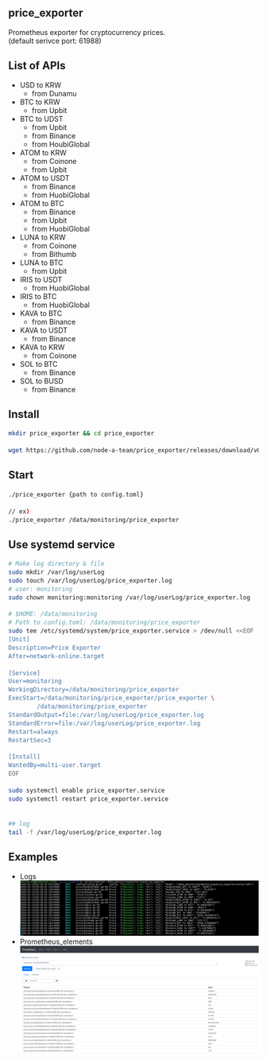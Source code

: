## price_exporter
Prometheus exporter for cryptocurrency prices.  
(default serivce port: 61988)


## List of APIs
- USD to KRW
  - from Dunamu
- BTC to KRW
  - from Upbit
- BTC to UDST
  - from Upbit
  - from Binance
  - from HoubiGlobal
- ATOM to KRW
  - from Coinone
  - from Upbit
- ATOM to USDT
  - from Binance
  - from HuobiGlobal
- ATOM to BTC
  - from Binance
  - from Upbit
  - from HuobiGlobal
- LUNA to KRW
  - from Coinone
  - from Bithumb
- LUNA to BTC
  - from Upbit
- IRIS to USDT
  - from HuobiGlobal
- IRIS to BTC
  - from HuobiGlobal
- KAVA to BTC
  - from Binance
- KAVA to USDT
  - from Binance
- KAVA to KRW
  - from Coinone
- SOL to BTC
  - from Binance
- SOL to BUSD
  - from Binance
  

## Install
```bash
mkdir price_exporter && cd price_exporter 

wget https://github.com/node-a-team/price_exporter/releases/download/v0.2.1/price_exporter.tar.gz  && sha256sum price_exporter.tar.gz | fgrep a3a97432100e8c019464e65159a6a15da3675536482b88ef50ca9acf3c99dad3 && tar -zxvf price_exporter.tar.gz ||  echo "Bad Binary!"
```


## Start
  
```bash
./price_exporter {path to config.toml}

// ex)
./price_exporter /data/monitoring/price_exporter
```


## Use systemd service
  
```sh
# Make log directory & file
sudo mkdir /var/log/userLog  
sudo touch /var/log/userLog/price_exporter.log  
# user: monitoring
sudo chown monitoring:monitoring /var/log/userLog/price_exporter.log

# $HOME: /data/monitoring
# Path to config.toml: /data/monitoring/price_exporter
sudo tee /etc/systemd/system/price_exporter.service > /dev/null <<EOF
[Unit]
Description=Price Exporter
After=network-online.target

[Service]
User=monitoring
WorkingDirectory=/data/monitoring/price_exporter
ExecStart=/data/monitoring/price_exporter/price_exporter \
        /data/monitoring/price_exporter
StandardOutput=file:/var/log/userLog/price_exporter.log
StandardError=file:/var/log/userLog/price_exporter.log
Restart=always
RestartSec=3

[Install]
WantedBy=multi-user.target
EOF

sudo systemctl enable price_exporter.service
sudo systemctl restart price_exporter.service


## log
tail -f /var/log/userLog/price_exporter.log
```

## Examples
- Logs
![logs](./examples/logs.PNG)
- Prometheus_elements
![prometheus_elements](./examples/prometheus_elements.png)
